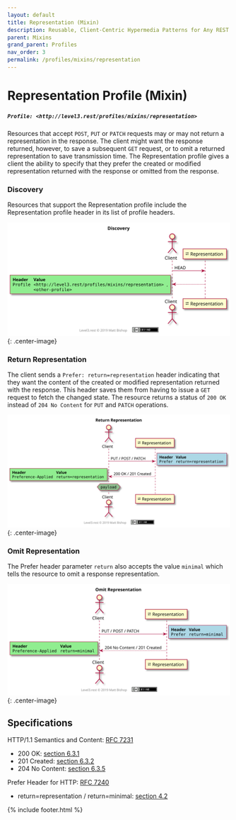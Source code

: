 ```yaml
---
layout: default
title: Representation (Mixin)
description: Reusable, Client-Centric Hypermedia Patterns for Any REST API
parent: Mixins
grand_parent: Profiles
nav_order: 3
permalink: /profiles/mixins/representation
---
```

# Representation Profile (Mixin)

##### `Profile: <http://level3.rest/profiles/mixins/representation>`

Resources that accept `POST`, `PUT` or `PATCH` requests may or may not return a representation in the response. The client might want the response returned, however, to save a subsequent `GET` request, or to omit a returned representation to save transmission time. The Representation profile gives a client the ability to specify that they prefer the created or modified representation returned with the response or omitted from the response.

### Discovery

Resources that support the Representation profile include the Representation profile header in its list of profile headers.

![](representation/discovery.svg){: .center-image}

### Return Representation

The client sends a `Prefer: return=representation` header indicating that they want the content of the created or modified representation returned with the response. This header saves them from having to issue a `GET` request to fetch the changed state. The resource returns a status of `200 OK` instead of `204 No Content` for `PUT` and `PATCH` operations.

![](representation/return.svg){: .center-image}

### Omit Representation

The Prefer header parameter `return` also accepts the value `minimal`  which tells the resource to omit a response representation.

![](representation/minimal.svg){: .center-image}

## Specifications

HTTP/1.1 Semantics and Content: [RFC 7231](https://tools.ietf.org/html/rfc7231)

- 200 OK: [section 6.3.1](https://tools.ietf.org/html/rfc7231#section-6.3.1)
- 201 Created: [section 6.3.2](https://tools.ietf.org/html/rfc7231#section-6.3.2)
- 204 No Content: [section 6.3.5](https://tools.ietf.org/html/rfc7231#section-6.3.5)

Prefer Header for HTTP: [RFC 7240](https://tools.ietf.org/html/rfc7240)

- return=representation / return=minimal: [section 4.2](https://tools.ietf.org/html/rfc7240#section-4.2)

{% include footer.html %}